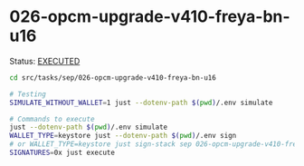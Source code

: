 # 026-opcm-upgrade-v410-freya-bn-u16

Status: [EXECUTED](https://sepolia.etherscan.io/tx/0xf282895ccc73c14161f347a4358fd68e11bd0e6091ee3c94adf277eb2cb8500d)

```bash
cd src/tasks/sep/026-opcm-upgrade-v410-freya-bn-u16

# Testing
SIMULATE_WITHOUT_WALLET=1 just --dotenv-path $(pwd)/.env simulate

# Commands to execute
just --dotenv-path $(pwd)/.env simulate
WALLET_TYPE=keystore just --dotenv-path $(pwd)/.env sign
# or WALLET_TYPE=keystore just sign-stack sep 026-opcm-upgrade-v410-freya-bn-u16
SIGNATURES=0x just execute
```